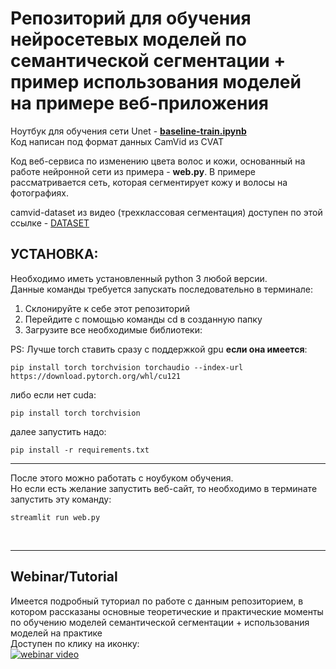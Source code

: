 # Репозиторий для обучения нейросетевых моделей по семантической сегментации + пример использования моделей на примере веб-приложения 

Ноутбук для обучения сети Unet - [__baseline-train.ipynb__](https://nbviewer.org/github/Koldim2001/Unet-pytorch-training/blob/main/baseline-train.ipynb) \
Код написан под формат данных CamVid из CVAT

Код веб-сервиса по изменению цвета волос и кожи, основанный на работе нейронной сети из примера - __web.py__. В примере рассматривается сеть, которая сегментирует кожу и волосы на фотографиях. 

camvid-dataset из видео (трехклассовая сегментация) доступен по этой ссылке - [DATASET](https://drive.google.com/file/d/1Vezw0oGxn8eUMMiH7StNgA1EtYfLev0l/view?usp=sharing)


## __УСТАНОВКА:__
Необходимо иметь установленный python 3 любой версии. \
Данные команды требуется запускать последовательно в терминале:
1. Склонируйте к себе этот репозиторий 
2. Перейдите с помощью команды cd в созданную папку 
3. Загрузите все необходимые библиотеки: 

PS: Лучше torch ставить сразу с поддержкой gpu __если она имеется__: 
```
pip install torch torchvision torchaudio --index-url https://download.pytorch.org/whl/cu121
```
либо если нет cuda:
```
pip install torch torchvision
```
далее запустить надо:
```
pip install -r requirements.txt
```
---

После этого можно работать с ноубуком обучения.\
Но если есть желание запустить веб-сайт, то необходимо в терминате запустить эту команду:
```
streamlit run web.py
```


<br/>

---

## Webinar/Tutorial
Имеется подробный туториал по работе с данным репозиторием, в котором рассказаны основные теоретические и практические моменты по обучению моделей семантической сегментации + использования моделей на практике\
Доступен по клику на иконку:\
[![webinar video](https://i.ytimg.com/vi/Y9CBkdhGwqI/hqdefault.jpg?sqp=-oaymwEcCNACELwBSFXyq4qpAw4IARUAAIhCGAFwAcABBg==&rs=AOn4CLAfkTYExZ1EY14PZUplrzdi0FaGLg)](https://www.youtube.com/channel/UCJG413_ZLkiE5f_OMyGv5KQ)


